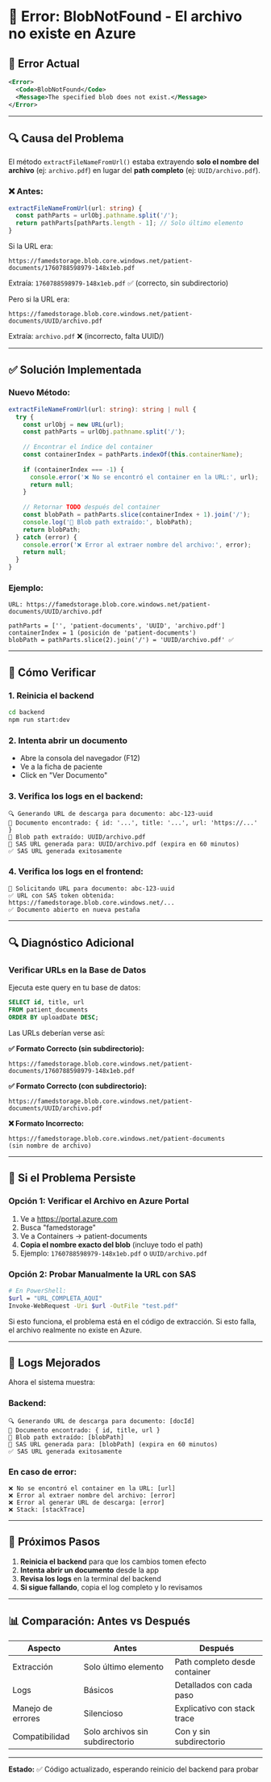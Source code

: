# 🐛 Error: BlobNotFound - El archivo no existe en Azure

## 🚨 Error Actual

```xml
<Error>
  <Code>BlobNotFound</Code>
  <Message>The specified blob does not exist.</Message>
</Error>
```

---

## 🔍 Causa del Problema

El método `extractFileNameFromUrl()` estaba extrayendo **solo el nombre del archivo** (ej: `archivo.pdf`) en lugar del **path completo** (ej: `UUID/archivo.pdf`).

### ❌ Antes:
```typescript
extractFileNameFromUrl(url: string) {
  const pathParts = urlObj.pathname.split('/');
  return pathParts[pathParts.length - 1]; // Solo último elemento
}
```

Si la URL era:
```
https://famedstorage.blob.core.windows.net/patient-documents/1760788598979-148x1eb.pdf
```

Extraía: `1760788598979-148x1eb.pdf` ✅ (correcto, sin subdirectorio)

Pero si la URL era:
```
https://famedstorage.blob.core.windows.net/patient-documents/UUID/archivo.pdf
```

Extraía: `archivo.pdf` ❌ (incorrecto, falta UUID/)

---

## ✅ Solución Implementada

### Nuevo Método:
```typescript
extractFileNameFromUrl(url: string): string | null {
  try {
    const urlObj = new URL(url);
    const pathParts = urlObj.pathname.split('/');
    
    // Encontrar el índice del container
    const containerIndex = pathParts.indexOf(this.containerName);
    
    if (containerIndex === -1) {
      console.error('❌ No se encontró el container en la URL:', url);
      return null;
    }
    
    // Retornar TODO después del container
    const blobPath = pathParts.slice(containerIndex + 1).join('/');
    console.log('📁 Blob path extraído:', blobPath);
    return blobPath;
  } catch (error) {
    console.error('❌ Error al extraer nombre del archivo:', error);
    return null;
  }
}
```

### Ejemplo:
```
URL: https://famedstorage.blob.core.windows.net/patient-documents/UUID/archivo.pdf

pathParts = ['', 'patient-documents', 'UUID', 'archivo.pdf']
containerIndex = 1 (posición de 'patient-documents')
blobPath = pathParts.slice(2).join('/') = 'UUID/archivo.pdf' ✅
```

---

## 🧪 Cómo Verificar

### 1. Reinicia el backend
```bash
cd backend
npm run start:dev
```

### 2. Intenta abrir un documento
- Abre la consola del navegador (F12)
- Ve a la ficha de paciente
- Click en "Ver Documento"

### 3. Verifica los logs en el backend:
```
🔍 Generando URL de descarga para documento: abc-123-uuid
📄 Documento encontrado: { id: '...', title: '...', url: 'https://...' }
📁 Blob path extraído: UUID/archivo.pdf
🔐 SAS URL generada para: UUID/archivo.pdf (expira en 60 minutos)
✅ SAS URL generada exitosamente
```

### 4. Verifica los logs en el frontend:
```
📄 Solicitando URL para documento: abc-123-uuid
✅ URL con SAS token obtenida: https://famedstorage.blob.core.windows.net/...
✅ Documento abierto en nueva pestaña
```

---

## 🔍 Diagnóstico Adicional

### Verificar URLs en la Base de Datos

Ejecuta este query en tu base de datos:
```sql
SELECT id, title, url 
FROM patient_documents 
ORDER BY uploadDate DESC;
```

Las URLs deberían verse así:

**✅ Formato Correcto (sin subdirectorio):**
```
https://famedstorage.blob.core.windows.net/patient-documents/1760788598979-148x1eb.pdf
```

**✅ Formato Correcto (con subdirectorio):**
```
https://famedstorage.blob.core.windows.net/patient-documents/UUID/archivo.pdf
```

**❌ Formato Incorrecto:**
```
https://famedstorage.blob.core.windows.net/patient-documents
(sin nombre de archivo)
```

---

## 🔧 Si el Problema Persiste

### Opción 1: Verificar el Archivo en Azure Portal

1. Ve a https://portal.azure.com
2. Busca "famedstorage"
3. Ve a Containers → patient-documents
4. **Copia el nombre exacto del blob** (incluye todo el path)
5. Ejemplo: `1760788598979-148x1eb.pdf` o `UUID/archivo.pdf`

### Opción 2: Probar Manualmente la URL con SAS

```bash
# En PowerShell:
$url = "URL_COMPLETA_AQUI"
Invoke-WebRequest -Uri $url -OutFile "test.pdf"
```

Si esto funciona, el problema está en el código de extracción.
Si esto falla, el archivo realmente no existe en Azure.

---

## 📝 Logs Mejorados

Ahora el sistema muestra:

### Backend:
```
🔍 Generando URL de descarga para documento: [docId]
📄 Documento encontrado: { id, title, url }
📁 Blob path extraído: [blobPath]
🔐 SAS URL generada para: [blobPath] (expira en 60 minutos)
✅ SAS URL generada exitosamente
```

### En caso de error:
```
❌ No se encontró el container en la URL: [url]
❌ Error al extraer nombre del archivo: [error]
❌ Error al generar URL de descarga: [error]
❌ Stack: [stackTrace]
```

---

## 🎯 Próximos Pasos

1. **Reinicia el backend** para que los cambios tomen efecto
2. **Intenta abrir un documento** desde la app
3. **Revisa los logs** en la terminal del backend
4. **Si sigue fallando**, copia el log completo y lo revisamos

---

## 📊 Comparación: Antes vs Después

| Aspecto | Antes | Después |
|---------|-------|---------|
| Extracción | Solo último elemento | Path completo desde container |
| Logs | Básicos | Detallados con cada paso |
| Manejo de errores | Silencioso | Explicativo con stack trace |
| Compatibilidad | Solo archivos sin subdirectorio | Con y sin subdirectorio |

---

**Estado:** ✅ Código actualizado, esperando reinicio del backend para probar
